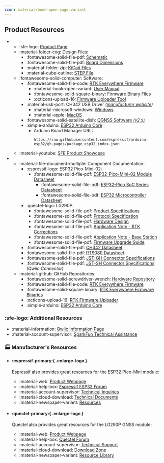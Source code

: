 ```yaml
---
icon: material/book-open-page-variant
---
```


## Product Resources

<div class="grid cards" markdown>

- 
	- :sfe-logo: [Product Page](https://www.sparkfun.com/products/26916)
	- :material-folder-cog: Design Files:
		- :fontawesome-solid-file-pdf: [Schematic](./assets/board_files/schematic.pdf)
		- :fontawesome-solid-file-pdf: [Board Dimensions](./assets/board_files/dimensions.pdf)
		- :material-folder-zip: [KiCad Files](./assets/board_files/kicad_files.zip)
		- :material-cube-outline: [STEP File](./assets/3d_model/cad_model.step)
	- :fontawesome-solid-computer: Software:
		- :fontawesome-solid-file-code: [RTK Everywhere Firmware](https://github.com/sparkfun/SparkFun_RTK_Everywhere_Firmware)
			- :material-book-open-variant: [User Manual](https://docs.sparkfun.com/SparkFun_RTK_Everywhere_Firmware/)
			- :fontawesome-solid-square-binary: [Firmware Binary Files](https://github.com/sparkfun/SparkFun_RTK_Everywhere_Firmware_Binaries)
			- :octicons-upload-16: [Firmware Uploader Tool](https://github.com/sparkfun/SparkFun_RTK_Firmware_Uploader/releases)
		- :material-usb-port: CH342 USB Driver *([manufacturer website](https://www.wch-ic.com/search?q=CH342&t=downloads))*
			- :material-microsoft-windows: [Windows](https://www.wch-ic.com/downloads/CH343SER_EXE.html)
			- :material-apple: [MacOS](https://www.wch-ic.com/downloads/CH34XSER_MAC_ZIP.html)
		- :fontawesome-solid-satellite-dish: [QGNSS Software *(v2.x)*](https://www.quectel.com/download/qgnss_v2-0_en/)
		- :simple-arduino: [ESP32 Arduino Core](https://github.com/espressif/arduino-esp32)
			- Arduino Board Manager URL: 
				```
				https://raw.githubusercontent.com/espressif/arduino-esp32/gh-pages/package_esp32_index.json
				```
	- :material-youtube: [SFE Product Showcase](https://www.youtube.com/watch?v=t00t77OuVi4)

- 
	- :material-file-document-multiple: Component Documentation:
		- :espressif-logo: ESP32 Pico-Mini-02:
			- :fontawesome-solid-file-pdf: [ESP32-Pico-Mini-02 Module Datasheet](https://espressif.com/sites/default/files/documentation/esp32-pico-mini-02_datasheet_en.pdf)
				- :fontawesome-solid-file-pdf: [ESP32-Pico SoC Series Datasheet](https://www.espressif.com/sites/default/files/documentation/esp32-pico_series_datasheet_en.pdf)
				- :fontawesome-solid-file-pdf: [ESP32 Microcontroller Datasheet](https://www.espressif.com/sites/default/files/documentation/esp32_datasheet_en.pdf)
		- :quectel-logo: LG290P:
			- :fontawesome-solid-file-pdf: [Product Specifications](./assets/component_documentation/Quectel_LG290P03_GNSS_Module_Specification_V1.2.pdf)
			- :fontawesome-solid-file-pdf: [Protocol Specification](./assets/component_documentation/quectel_lg290p03lgx80p03_gnss_protocol_specification_v1-1.pdf)
			- :fontawesome-solid-file-pdf: [Hardware Design](./assets/component_documentation/quectel_lg290p03_hardware_design_v1-1.pdf)
			- :fontawesome-solid-file-pdf: [Application Note - RTK Corrections](./assets/component_documentation/quectel_lg290p03lgx80p03_rtk_application_note_v1-1.pdf)
			- :fontawesome-solid-file-pdf: [Application Note - Base Station](./assets/component_documentation/quectel_lg290p03lgx80p_series_base_station_mode_application_note_v1-1.pdf)
			- :fontawesome-solid-file-pdf: [Firmware Upgrade Guide](./assets/component_documentation/quectel_lg290p03lgx80p03_firmware_upgrade_guide_v1-1.pdf)
		- :fontawesome-solid-file-pdf: [CH342 Datasheet](./assets/component_documentation/CH342%20Datasheet.pdf)
		- :fontawesome-solid-file-pdf: [RT9080 Datasheet](./assets/component_documentation/DS9080.pdf)
		- :fontawesome-solid-file-pdf: [JST-GH Connector Specifications](./assets/component_documentation/JST-GH_datasheet.pdf)
		- :fontawesome-solid-file-pdf: [JST-SH Connector Specifications](./assets/component_documentation/JST-SH_datasheet.pdf) *(Qwiic Connector)*
	- :material-github: GitHub Repositories:
		- :fontawesome-solid-screwdriver-wrench: [Hardware Repository](https://github.com/sparkfun/SparkFun_RTK_Postcard)
		- :fontawesome-solid-file-code: [RTK Everywhere Firmware](https://github.com/sparkfun/SparkFun_RTK_Everywhere_Firmware)
		- :fontawesome-solid-square-binary: [RTK Everywhere Firmware Binaries](https://github.com/sparkfun/SparkFun_RTK_Everywhere_Firmware_Binaries)
		- :octicons-upload-16: [RTK Firmware Uploader](https://github.com/sparkfun/SparkFun_RTK_Firmware_Uploader)
		- :simple-arduino: [ESP32 Arduino Core](https://github.com/espressif/arduino-esp32)

</div>


### :sfe-logo: Additional Resources

- :material-information: [Qwiic Information Page](https://www.sparkfun.com/qwiic)
- :material-account-supervisor: [SparkFun Technical Assistance](https://www.sparkfun.com/technical_assistance)


### 🏭&nbsp;Manufacturer's Resources

<div class="grid cards" markdown>

- #### :espressif-primary:{ .enlarge-logo }

	Espressif also provides great resources for the ESP32 Pico-Mini module:

	- :material-web: [Product Webpage](https://www.espressif.com/en/products/modules)
	- :material-help-box: [Espressif ESP32 Forum](http://esp32.com/)
	- :material-account-supervisor: [Technical Inquiries](https://www.espressif.com/en/contact-us/technical-inquiries)
	- :material-cloud-download: [Technical Documents](https://www.espressif.com/en/support/documents/technical-documents?keys=&field_type_tid%5B%5D=797)
	- :material-newspaper-variant: [Resources](http://espressif.com/en/products/hardware/esp32/resources)

- #### :quectel-primary:{ .enlarge-logo }

	Quectel also provides great resources for the LG290P GNSS module:

	- :material-web: [Product Webpage](https://www.quectel.com/product/gnss-lg290p/)
	- :material-help-box: [Quectel Forum](https://forums.quectel.com/)
	- :material-account-supervisor: [Technical Support](https://www.quectel.com/tech-support/)
	- :material-cloud-download: [Download Zone](https://www.quectel.com/download-zone/?_sft_product_cat=gnss-modules-standalone)
	- :material-newspaper-variant: [Resource Library](https://www.quectel.com/library?_sft_topic=gnss)

</div>
